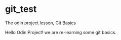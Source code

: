 # git_test
The odin project lesson, Git Basics

Hello Odin Project!
we are re-learning some git basics.